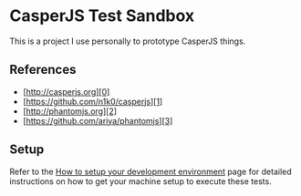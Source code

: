 # CasperJS Test Sandbox
This is a project I use personally to prototype CasperJS things.


## References
- [http://casperjs.org][0]
- [https://github.com/n1k0/casperjs][1]
- [http://phantomjs.org][2]
- [https://github.com/ariya/phantomjs][3]


## Setup
Refer to the [How to setup your development environment][4] page for detailed
instructions on how to get your machine setup to execute these tests.




[0]: http://casperjs.org
[1]: https://github.com/n1k0/casperjs
[2]: http://phantomjs.org
[3]: https://github.com/ariya/phantomjs
[4]: /jamsyoung/casperjs-test-sandbox/blob/master/docs/setup.md
